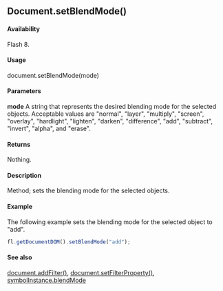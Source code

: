 ## Document.setBlendMode()

#### Availability

Flash 8.

#### Usage

document.setBlendMode(mode)

#### Parameters

**mode** A string that represents the desired blending mode for the selected objects. Acceptable values are "normal", "layer", "multiply", "screen", "overlay", "hardlight", "lighten", "darken", "difference", "add", "subtract", "invert", "alpha", and "erase".

#### Returns

Nothing.

#### Description

Method; sets the blending mode for the selected objects.

#### Example

The following example sets the blending mode for the selected object to "add". 

```javascript
fl.getDocumentDOM().setBlendMode("add");

```
#### See also

[document.addFilter()](../Document_object/documen3.md), [document.setFilterProperty()](../Document_object/docum520.md), [symbolInstance.blendMode](../SymbolInstance_object/symbolInstanc4.md)
